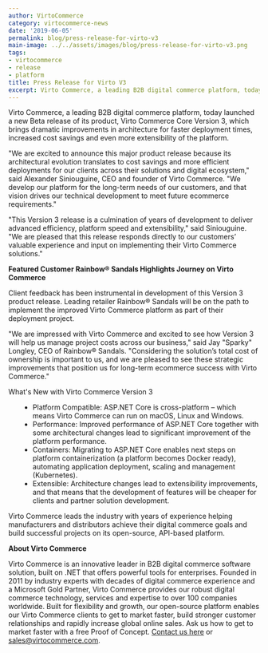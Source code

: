 ```yaml
---
author: VirtoCommerce
category: virtocommerce-news
date: '2019-06-05'
permalink: blog/press-release-for-virto-v3
main-image: ../../assets/images/blog/press-release-for-virto-v3.png
tags:
- virtocommerce
- release
- platform
title: Press Release for Virto V3
excerpt: ​​Virto Commerce, a leading B2B digital commerce platform, today launched a new Beta release of its product, Virto Commerce Core Version 3
---
```

<p class="text">
    ​​Virto Commerce, a leading B2B digital commerce platform, today launched a new Beta release of its product, Virto Commerce Core Version 3, which brings dramatic improvements in
    architecture for faster deployment times, increased cost savings and even more extensibility of the platform.
</p>
<p class="text">
    "We are excited to announce this major product release because its architectural evolution translates to cost savings and more efficient deployments for our clients across their
    solutions and digital ecosystem," said Alexander Siniouguine, CEO and founder of Virto Commerce. "We develop our platform for the long-term needs of our customers, and that vision
    drives our technical development to meet future ecommerce requirements."
</p>
<p class="text">
    "This Version 3 release is a culmination of years of development to deliver advanced efficiency, platform speed and extensibility," said Siniouguine. "We are pleased that this
    release responds directly to our customers’ valuable experience and input on implementing their Virto Commerce solutions."
</p>
<strong class="text">
    Featured Customer Rainbow® Sandals Highlights Journey on Virto Commerce
</strong>
<p class="text">
    Client feedback has been instrumental in development of this Version 3 product release. Leading retailer Rainbow® Sandals will be on the path to implement the improved Virto
    Commerce platform as part of their deployment project.
</p>
<p class="text">
    "We are impressed with Virto Commerce and excited to see how Version 3 will help us manage project costs across our business," said Jay "Sparky" Longley, CEO of Rainbow® Sandals.
    "Considering the solution’s total cost of ownership is important to us, and we are pleased to see these strategic improvements that position us for long-term ecommerce success
    with Virto Commerce."
</p>
<p class="text">
    What's New with Virto Commerce Version 3
</p>
<ul class="text" style="margin-left:25px;word-break:break-word;">
    <li>
        Platform Compatible: ASP.NET Core is cross-platform – which means Virto Commerce can run on macOS, Linux and Windows.
    </li>
    <li>
        Performance: Improved performance of ASP.NET Core together with some architectural changes lead to significant improvement of the platform performance.
    </li>
    <li>
        Containers: Migrating to ASP.NET Core enables next steps on platform containerization (a platform becomes Docker ready), automating application deployment, scaling and
        management (Kubernetes).
    </li>
    <li>
        Extensible: Architecture changes lead to extensibility improvements, and that means that the development of features will be cheaper for clients and partner solution
        development.
    </li>
</ul>
<p class="text">
    Virto Commerce leads the industry with years of experience helping manufacturers and distributors achieve their digital commerce goals and build successful projects on its
    open-source, API-based platform.
</p>
<strong class="text">
    About Virto Commerce
</strong>
<p class="text">
    Virto Commerce is an innovative leader in B2B digital commerce software solution, built on .NET that offers powerful tools for enterprises. Founded in 2011 by industry experts
    with decades of digital commerce experience and a Microsoft Gold Partner, Virto Commerce provides our robust digital commerce technology, services and expertise to over 100
    companies worldwide. Built for flexibility and growth, our open-source platform enables our Virto Commerce clients to get to market faster, build stronger customer relationships
    and rapidly increase global online sales. Ask us how to get to market faster with a free Proof of Concept. <a href="/contact-us">Contact us here</a> or
    <a href="mailto:sales@virtocommerce.com">sales@virtocommerce.com</a>.
</p>
